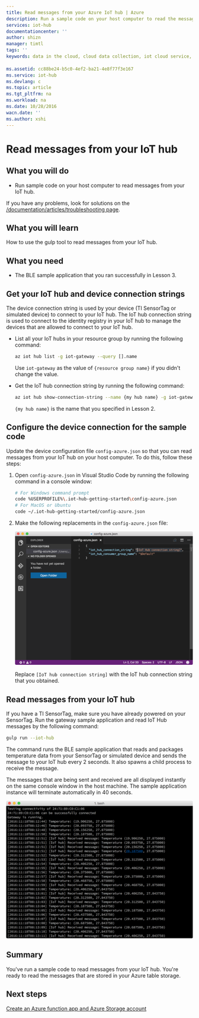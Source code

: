 ```yaml
---
title: Read messages from your Azure IoT hub | Azure
description: Run a sample code on your host computer to read the messages from your IoT hub.
services: iot-hub
documentationcenter: ''
author: shizn
manager: timtl
tags: ''
keywords: data in the cloud, cloud data collection, iot cloud service, iot data

ms.assetid: cc88be24-b5c0-4ef2-ba21-4e8f77f3e167
ms.service: iot-hub
ms.devlang: c
ms.topic: article
ms.tgt_pltfrm: na
ms.workload: na
ms.date: 10/28/2016
wacn.date: ''
ms.author: xshi
---
```


# Read messages from your IoT hub

## What you will do

- Run sample code on your host computer to read messages from your IoT hub.

If you have any problems, look for solutions on the [/documentation/articles/troubleshooting page](iot-hub-gateway-kit-c-troubleshooting/).

## What you will learn

How to use the gulp tool to read messages from your IoT hub.

## What you need

- The BLE sample application that you ran successfully in Lesson 3.

## Get your IoT hub and device connection strings

The device connection string is used by your device (TI SensorTag or simulated device) to connect to your IoT hub. The IoT hub connection string is used to connect to the identity registry in your IoT hub to manage the devices that are allowed to connect to your IoT hub.

- List all your IoT hubs in your resource group by running the following command:

   ```bash
   az iot hub list -g iot-gateway --query [].name
   ```

   Use `iot-gateway` as the value of `{resource group name}` if you didn't change the value.
- Get the IoT hub connection string by running the following command:

   ```bash
   az iot hub show-connection-string --name {my hub name} -g iot-gateway
   ```

   `{my hub name}` is the name that you specified in Lesson 2.

## Configure the device connection for the sample code

Update the device configuration file `config-azure.json` so that you can read messages from your IoT hub on your host computer. To do this, follow these steps:

1. Open `config-azure.json` in Visual Studio Code by running the following command in a console window:

   ```bash
   # For Windows command prompt
   code %USERPROFILE%\.iot-hub-getting-started\config-azure.json
   # For MacOS or Ubuntu
   code ~/.iot-hub-getting-started/config-azure.json
   ```

2. Make the following replacements in the `config-azure.json` file:

   ![screenshot of config azure](./media/iot-hub-gateway-kit-lessons/lesson3/config_azure.png)

   Replace `[IoT hub connection string]` with the IoT hub connection string that you obtained.

## Read messages from your IoT hub

If you have a TI SensorTag, make sure you have already powered on your SensorTag. Run the gateway sample application and read IoT Hub messages by the following command:

```bash
gulp run --iot-hub
```

The command runs the BLE sample application that reads and packages temperature data from your SensorTag or simulated device and sends the message to your IoT hub every 2 seconds. It also spawns a child process to receive the message.

The messages that are being sent and received are all displayed instantly on the same console window in the host machine. The sample application instance will terminate automatically in 40 seconds.

![BLE Sample application with sent and received messages](./media/iot-hub-gateway-kit-lessons/lesson3/gulp_run_read_hub.png)

## Summary

You've run a sample code to read messages from your IoT hub. You're ready to read the messages that are stored in your Azure table storage.

## Next steps
[Create an Azure function app and Azure Storage account](./iot-hub-gateway-kit-c-lesson4-deploy-resource-manager-template.md)